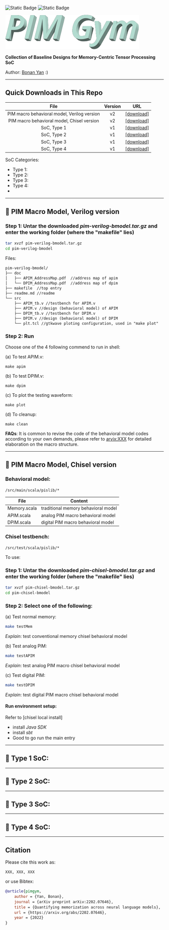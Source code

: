 
![Static Badge](https://img.shields.io/badge/Apache-License-red)
![Static Badge](https://img.shields.io/badge/Github-Repo-red)

![PIM Gym](/asset/logo.webp)

**Collection of Baseline Designs for Memory-Centric Tensor Processing SoC**

Author: [Bonan Yan](http://bonany.cc) :) 

-----

## Quick Downloads in This Repo

|                    File                     | Version | URL                                                                                        |
| :-----------------------------------------: | :-----: | ------------------------------------------------------------------------------------------ |
| PIM macro behavioral model, Verilog version |   v2    | [\[download\]](https://github.com/bonanyan/pim-gym/raw/main/src/pim-verilog-bmodel.tar.gz) |
| PIM macro behavioral model, Chisel version  |   v2    | [\[download\]](https://github.com/bonanyan/pim-gym/raw/main/src/pim-chisel-bmodel.tar.gz)  |
|                 SoC, Type 1                 |   v1    | [\[download\]](https://github.com/bonanyan/pim-gym/raw/main/src/pim-chisel-bmodel.tar.gz)  |
|                 SoC, Type 2                 |   v1    | [\[download\]](https://github.com/bonanyan/pim-gym/raw/main/src/pim-chisel-bmodel.tar.gz)  |
|                 SoC, Type 3                 |   v1    | [\[download\]](https://github.com/bonanyan/pim-gym/raw/main/src/pim-chisel-bmodel.tar.gz)  |
|                 SoC, Type 4                 |   v1    | [\[download\]](https://github.com/bonanyan/pim-gym/raw/main/src/pim-chisel-bmodel.tar.gz)  |

SoC Categories:
- Type 1: 
- Type 2: 
- Type 3:
- Type 4: 
- 
-----

## :checkered_flag: PIM Macro Model, Verilog version

### Step 1: Untar the downloaded _pim-verilog-bmodel.tar.gz_ and enter the working folder (where the "makefile" lies)

```bash
tar xvzf pim-verilog-bmodel.tar.gz
cd pim-verilog-bmodel
```

Files:

```
pim-verilog-bmodel/
├── doc
│   ├── APIM_AddressMap.pdf  //address map of apim
│   └── DPIM_AddressMap.pdf  //address map of dpim
├── makefile  //top entry
├── readme.md //readme
└── src
    ├── APIM_tb.v //testbench for APIM.v
    ├── APIM.v //design (behavioral model) of APIM
    ├── DPIM_tb.v //testbench for DPIM.v
    ├── DPIM.v //design (behavioral model) of DPIM
    └── plt.tcl //gtkwave ploting configuration, used in "make plot"

```

### Step 2: Run
Choose one of the 4 following commend to run in shell:

(a) To test APIM.v:
```
make apim
```

(b) To test DPIM.v:
```
make dpim
```

(c) To plot the testing waveform:
```
make plot
```

(d) To cleanup:
```
make clean
```

**FAQs**:
It is common to revise the code of the behavioral model codes according to your own demands, please refer to [arvix:XXX](XXX) for detailed elaboration on the macro structure.

-----

## :checkered_flag: PIM Macro Model, Chisel version

### Behavioral model:
```
/src/main/scala/pislib/*
```

| File          | Content                               |
| - | - | 
| Memory.scala  | traditional memory behavioral model   |
| APIM.scala    | analog PIM macro behavioral model     |  
| DPIM.scala    | digital PIM macro behavioral model    |

### Chisel testbench:
```
/src/test/scala/pislib/*
```
To use:
### Step 1: Untar the downloaded _pim-chisel-bmodel.tar.gz_ and enter the working folder (where the "makefile" lies)

```bash
tar xvzf pim-chisel-bmodel.tar.gz
cd pim-chisel-bmodel
```

### Step 2: Select one of the following:

(a) Test normal memory:
```bash
make testMem
```
*Explain*: test conventional memory chisel behavioral model

(b) Test analog PIM:
```bash
make testAPIM 
```
*Explain*: test analog PIM macro chisel behavioral model

(c) Test digital PIM:
```bash
make testDPIM 
```
*Explain*: test digital PIM macro chisel behavioral model

#### Run environment setup:
Refer to [chisel local install]
- install *Java SDK* 
- install *sbt*
- Good to go run the main entry

-----

## :checkered_flag: Type 1 SoC: 

-----

## :checkered_flag: Type 2 SoC: 

-----

## :checkered_flag: Type 3 SoC: 

-----

## :checkered_flag: Type 4 SoC: 


---

## Citation
Please cite this work as: 

```
XXX, XXX, XXX
```

or use Bibtex:
```bibtex
@article{pimgym,
    author = {Yan, Bonan},
    journal = {arXiv preprint arXiv:2202.07646},
    title = {Quantifying memorization across neural language models},
    url = {https://arxiv.org/abs/2202.07646},
    year = {2022}
}
```